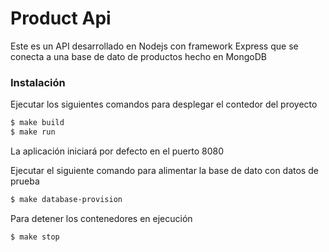 # Product Api


Este es un API desarrollado en Nodejs con framework Express que se conecta a una  base de dato de productos
hecho en MongoDB

### Instalación

Ejecutar los siguientes comandos para desplegar el contedor del proyecto
```sh
$ make build
$ make run
```
La aplicación iniciará por defecto en el puerto 8080


Ejecutar el siguiente comando para alimentar la base de dato con datos de prueba
```sh
$ make database-provision
```

Para detener los contenedores en ejecución
```sh
$ make stop
```